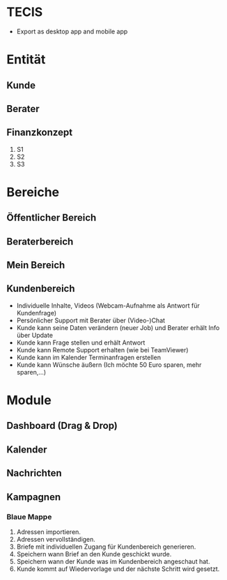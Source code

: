 # TECIS
- Export as desktop app and mobile app

# Entität
## Kunde
## Berater
## Finanzkonzept
1. S1
2. S2
3. S3

# Bereiche
## Öffentlicher Bereich
## Beraterbereich
## Mein Bereich
## Kundenbereich
- Individuelle Inhalte, Videos (Webcam-Aufnahme als Antwort für Kundenfrage)
- Persönlicher Support mit Berater über (Video-)Chat
- Kunde kann seine Daten verändern (neuer Job) und Berater erhält Info über Update
- Kunde kann Frage stellen und erhält Antwort
- Kunde kann Remote Support erhalten (wie bei TeamViewer)
- Kunde kann im Kalender Terminanfragen erstellen
- Kunde kann Wünsche äußern (Ich möchte 50 Euro sparen, mehr sparen,...)

# Module
## Dashboard (Drag & Drop)
## Kalender
## Nachrichten

## Kampagnen
### Blaue Mappe
1. Adressen importieren.
2. Adressen vervollständigen.
3. Briefe mit individuellen Zugang für Kundenbereich generieren.
4. Speichern wann Brief an den Kunde geschickt wurde.
5. Speichern wann der Kunde was im Kundenbereich angeschaut hat.
6. Kunde kommt auf Wiedervorlage und der nächste Schritt wird gesetzt.